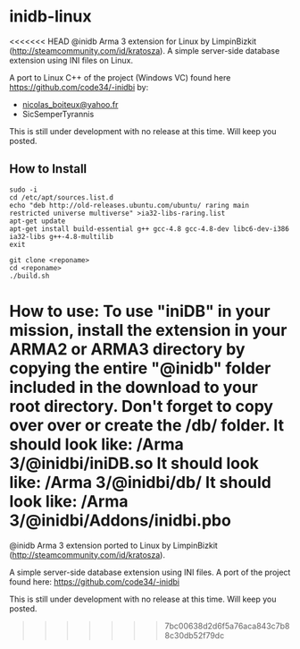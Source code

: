 inidb-linux
===========

<<<<<<< HEAD
@inidb Arma 3 extension for Linux by LimpinBizkit (http://steamcommunity.com/id/kratosza). A simple server-side database extension using INI files on Linux.

A port to Linux C++ of the project (Windows VC) found here https://github.com/code34/-inidbi by:
* nicolas_boiteux@yahoo.fr
* SicSemperTyrannis

This is still under development with no release at this time. Will keep you posted.

## How to Install
~~~
sudo -i 
cd /etc/apt/sources.list.d
echo "deb http://old-releases.ubuntu.com/ubuntu/ raring main restricted universe multiverse" >ia32-libs-raring.list
apt-get update
apt-get install build-essential g++ gcc-4.8 gcc-4.8-dev libc6-dev-i386 ia32-libs g++-4.8-multilib
exit

git clone <reponame>
cd <reponame>
./build.sh
~~~

How to use:
To use "iniDB" in your mission, install the extension in your ARMA2 or ARMA3 directory by copying the entire "@inidb" folder included in the download to your root directory.
Don't forget to copy over over or create the /db/ folder.
It should look like: /Arma 3/@inidbi/iniDB.so
It should look like: /Arma 3/@inidbi/db/
It should look like: /Arma 3/@inidbi/Addons/inidbi.pbo
=======
@inidb Arma 3 extension ported to Linux by LimpinBizkit (http://steamcommunity.com/id/kratosza).

A simple server-side database extension using INI files. A port of the project found here: https://github.com/code34/-inidbi

This is still under development with no release at this time. Will keep you posted.
>>>>>>> 7bc00638d2d6f5a76aca843c7b88c30db52f79dc

